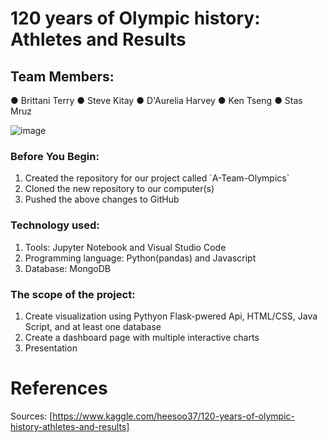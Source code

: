 # 120 years of Olympic history: Athletes and Results
## Team Members:
● Brittani Terry
● Steve Kitay
● D'Aurelia Harvey
● Ken Tseng
● Stas Mruz

![image](https://user-images.githubusercontent.com/72268949/136120474-e2db9734-f3a7-4891-af71-94d69997da0c.png)

### Before You Begin:
<ol>
<li> Created the repository for our project called `A-Team-Olympics` </li>
<li> Cloned the new repository to our computer(s) </li>
<li> Pushed the above changes to GitHub</li>
</ol>

### Technology used:

<ol>
<li>Tools: Jupyter Notebook and Visual Studio Code  </li>
<li>Programming language: Python(pandas) and Javascript</li>
<li>Database: MongoDB</li>
</ol>

### The scope of the project: 
<ol>
<li>Create visualization using Pythyon Flask-pwered Api, HTML/CSS, Java Script, and at least one database</li>
<li>Create a dashboard page with multiple interactive charts</li>
<li>Presentation</li>
</ol>

# References

Sources: [https://www.kaggle.com/heesoo37/120-years-of-olympic-history-athletes-and-results]
